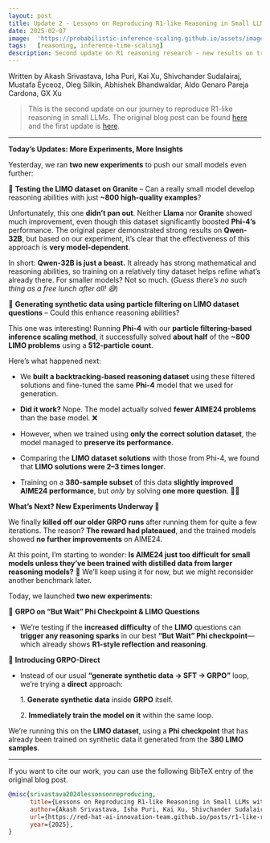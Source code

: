 ```yaml
---
layout: post
title: Update 2 - Lessons on Reproducing R1-like Reasoning in Small LLMs without using DeepSeek-R1-Zero (or its derivatives)
date: 2025-02-07
image:  'https://probabilistic-inference-scaling.github.io/assets/images/process_video_cover.jpg'
tags:   [reasoning, inference-time-scaling]
description: Second update on R1 reasoning research - new results on training small LLMs with synthetic reasoning data and particle filtering methods.
---
```


Written by Akash Srivastava, Isha Puri, Kai Xu, Shivchander Sudalairaj, Mustafa Eyceoz, Oleg Silkin, Abhishek Bhandwaldar, Aldo Genaro Pareja Cardona, GX Xu

> This is the second update on our journey to reproduce R1-like reasoning in small LLMs.
> The original blog post can be found [here](https://red-hat-ai-innovation-team.github.io/posts/r1-like-reasoning) and the first update is [here](https://red-hat-ai-innovation-team.github.io/posts/r1-like-reasoning-update-1).

---

**Today’s Updates: More Experiments, More Insights**

Yesterday, we ran **two new experiments** to push our small models even further:

🔹 **Testing the LIMO dataset on Granite** – Can a really small model develop reasoning abilities with just **\~800 high-quality examples**?

Unfortunately, this one **didn’t pan out**. Neither **Llama** nor **Granite** showed much improvement, even though this dataset significantly boosted **Phi-4’s** performance. The original paper demonstrated strong results on **Qwen-32B**, but based on our experiment, it’s clear that the effectiveness of this approach is **very model-dependent**.

In short: **Qwen-32B is just a beast.** It already has strong mathematical and reasoning abilities, so training on a relatively tiny dataset helps refine what’s already there. For smaller models? Not so much. (*Guess there’s no such thing as a free lunch after all\! 😅*)

🔹 **Generating synthetic data using particle filtering on LIMO dataset questions** – Could this enhance reasoning abilities?

This one was interesting\! Running **Phi-4** with our **particle filtering-based inference scaling method**, it successfully solved **about half** of the **\~800 LIMO problems** using a **512-particle count**.

Here’s what happened next:

* We **built a backtracking-based reasoning dataset** using these filtered solutions and fine-tuned the same **Phi-4** model that we used for generation.

* **Did it work?** Nope. The model actually solved **fewer AIME24 problems** than the base model. ❌

* However, when we trained using **only the correct solution dataset**, the model managed to **preserve its performance**.

* Comparing the **LIMO dataset solutions** with those from Phi-4, we found that **LIMO solutions were 2–3 times longer**.

* Training on a **380-sample subset** of this data **slightly improved AIME24 performance**, but *only* by solving **one more question**. 🤷‍♂️

**What’s Next? New Experiments Underway 🚀**

We finally **killed off our older GRPO runs** after running them for quite a few iterations. The reason? **The reward had plateaued**, and the trained models showed **no further improvements** on AIME24.

At this point, I’m starting to wonder: **Is AIME24 just too difficult for small models unless they’ve been trained with distilled data from larger reasoning models?** 🤔 We’ll keep using it for now, but we might reconsider another benchmark later.

Today, we launched **two new experiments**:

🔹 **GRPO on “But Wait” Phi Checkpoint & LIMO Questions**

* We’re testing if the **increased difficulty** of the **LIMO** questions can **trigger any reasoning sparks** in our best **“But Wait” Phi checkpoint**—which already shows **R1-style reflection and reasoning**.

🔹 **Introducing GRPO-Direct**

* Instead of our usual **“generate synthetic data → SFT → GRPO”** loop, we’re trying a **direct** approach:

	1\.	**Generate synthetic data** inside **GRPO** itself.

	2\.	**Immediately train the model on it** within the same loop.

We’re running this on the **LIMO dataset**, using a **Phi checkpoint** that has already been trained on synthetic data it generated from the **380 LIMO samples**.

---

If you want to cite our work, you can use the following BibTeX entry of the original blog post.

```bibtex
@misc{srivastava2024lessonsonreproducing,  
      title={Lessons on Reproducing R1-like Reasoning in Small LLMs without using DeepSeek-R1-Zero (or its derivatives)},  
      author={Akash Srivastava, Isha Puri, Kai Xu, Shivchander Sudalairaj, Mustafa Eyceoz, Oleg Silkin, Abhishek Bhandwaldar, Aldo Genaro Pareja Cardona and GX Xu},  
      url={https://red-hat-ai-innovation-team.github.io/posts/r1-like-reasoning},  
      year={2025},  
}  
```